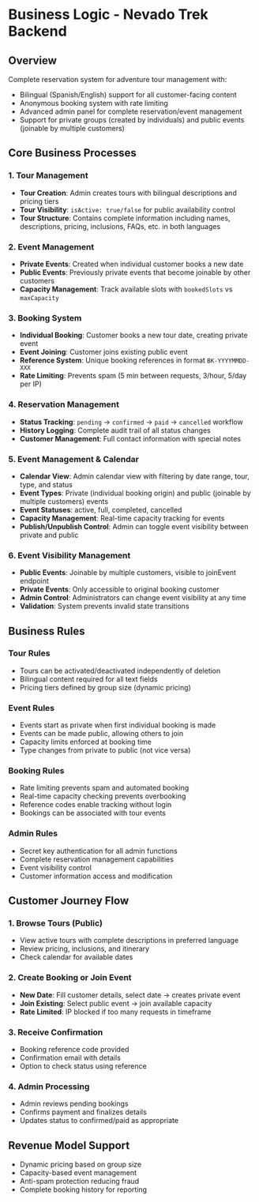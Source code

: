 # Business Logic - Nevado Trek Backend

## Overview
Complete reservation system for adventure tour management with:
- Bilingual (Spanish/English) support for all customer-facing content
- Anonymous booking system with rate limiting
- Advanced admin panel for complete reservation/event management
- Support for private groups (created by individuals) and public events (joinable by multiple customers)

## Core Business Processes

### 1. Tour Management
- **Tour Creation**: Admin creates tours with bilingual descriptions and pricing tiers
- **Tour Visibility**: `isActive: true/false` for public availability control
- **Tour Structure**: Contains complete information including names, descriptions, pricing, inclusions, FAQs, etc. in both languages

### 2. Event Management
- **Private Events**: Created when individual customer books a new date
- **Public Events**: Previously private events that become joinable by other customers
- **Capacity Management**: Track available slots with `bookedSlots` vs `maxCapacity`

### 3. Booking System
- **Individual Booking**: Customer books a new tour date, creating private event
- **Event Joining**: Customer joins existing public event
- **Reference System**: Unique booking references in format `BK-YYYYMMDD-XXX`
- **Rate Limiting**: Prevents spam (5 min between requests, 3/hour, 5/day per IP)

### 4. Reservation Management
- **Status Tracking**: `pending` → `confirmed` → `paid` → `cancelled` workflow
- **History Logging**: Complete audit trail of all status changes
- **Customer Management**: Full contact information with special notes

### 5. Event Management & Calendar
- **Calendar View**: Admin calendar view with filtering by date range, tour, type, and status
- **Event Types**: Private (individual booking origin) and public (joinable by multiple customers) events
- **Event Statuses**: active, full, completed, cancelled
- **Capacity Management**: Real-time capacity tracking for events
- **Publish/Unpublish Control**: Admin can toggle event visibility between private and public

### 6. Event Visibility Management
- **Public Events**: Joinable by multiple customers, visible to joinEvent endpoint
- **Private Events**: Only accessible to original booking customer
- **Admin Control**: Administrators can change event visibility at any time
- **Validation**: System prevents invalid state transitions

## Business Rules

### Tour Rules
- Tours can be activated/deactivated independently of deletion
- Bilingual content required for all text fields
- Pricing tiers defined by group size (dynamic pricing)

### Event Rules  
- Events start as private when first individual booking is made
- Events can be made public, allowing others to join
- Capacity limits enforced at booking time
- Type changes from private to public (not vice versa)

### Booking Rules
- Rate limiting prevents spam and automated booking
- Real-time capacity checking prevents overbooking
- Reference codes enable tracking without login
- Bookings can be associated with tour events

### Admin Rules
- Secret key authentication for all admin functions
- Complete reservation management capabilities
- Event visibility control
- Customer information access and modification

## Customer Journey Flow

### 1. Browse Tours (Public)
- View active tours with complete descriptions in preferred language
- Review pricing, inclusions, and itinerary
- Check calendar for available dates

### 2. Create Booking or Join Event
- **New Date**: Fill customer details, select date → creates private event
- **Join Existing**: Select public event → join available capacity
- **Rate Limited**: IP blocked if too many requests in timeframe

### 3. Receive Confirmation
- Booking reference code provided
- Confirmation email with details
- Option to check status using reference

### 4. Admin Processing
- Admin reviews pending bookings
- Confirms payment and finalizes details
- Updates status to confirmed/paid as appropriate

## Revenue Model Support
- Dynamic pricing based on group size
- Capacity-based event management
- Anti-spam protection reducing fraud
- Complete booking history for reporting